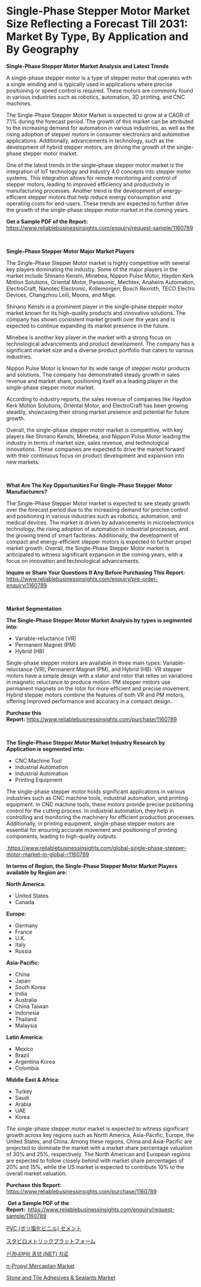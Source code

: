 <p><h1>Single-Phase Stepper Motor Market Size Reflecting a Forecast Till 2031: Market By Type, By Application and By Geography</h1></p><p><strong>Single-Phase Stepper Motor Market Analysis and Latest Trends</strong></p>
<p><p>A single-phase stepper motor is a type of stepper motor that operates with a single winding and is typically used in applications where precise positioning or speed control is required. These motors are commonly found in various industries such as robotics, automation, 3D printing, and CNC machines.</p><p>The Single-Phase Stepper Motor Market is expected to grow at a CAGR of 7.1% during the forecast period. The growth of this market can be attributed to the increasing demand for automation in various industries, as well as the rising adoption of stepper motors in consumer electronics and automotive applications. Additionally, advancements in technology, such as the development of hybrid stepper motors, are driving the growth of the single-phase stepper motor market.</p><p>One of the latest trends in the single-phase stepper motor market is the integration of IoT technology and Industry 4.0 concepts into stepper motor systems. This integration allows for remote monitoring and control of stepper motors, leading to improved efficiency and productivity in manufacturing processes. Another trend is the development of energy-efficient stepper motors that help reduce energy consumption and operating costs for end-users. These trends are expected to further drive the growth of the single-phase stepper motor market in the coming years.</p></p>
<p><strong>Get a Sample PDF of the Report:&nbsp;</strong> <a href="https://www.reliablebusinessinsights.com/enquiry/request-sample/1160789">https://www.reliablebusinessinsights.com/enquiry/request-sample/1160789</a></p>
<p>&nbsp;</p>
<p><strong>Single-Phase Stepper Motor Major Market Players</strong></p>
<p><p>The Single-Phase Stepper Motor market is highly competitive with several key players dominating the industry. Some of the major players in the market include Shinano Kenshi, Minebea, Nippon Pulse Motor, Haydon Kerk Motion Solutions, Oriental Motor, Panasonic, Mechtex, Anaheim Automation, ElectroCraft, Nanotec Electronic, Kollemorgen, Bosch Rexroth, TECO Electro Devices, Changzhou Leili, Moons, and Mige.</p><p>Shinano Kenshi is a prominent player in the single-phase stepper motor market known for its high-quality products and innovative solutions. The company has shown consistent market growth over the years and is expected to continue expanding its market presence in the future.</p><p>Minebea is another key player in the market with a strong focus on technological advancements and product development. The company has a significant market size and a diverse product portfolio that caters to various industries.</p><p>Nippon Pulse Motor is known for its wide range of stepper motor products and solutions. The company has demonstrated steady growth in sales revenue and market share, positioning itself as a leading player in the single-phase stepper motor market.</p><p>According to industry reports, the sales revenue of companies like Haydon Kerk Motion Solutions, Oriental Motor, and ElectroCraft has been growing steadily, showcasing their strong market presence and potential for future growth.</p><p>Overall, the single-phase stepper motor market is competitive, with key players like Shinano Kenshi, Minebea, and Nippon Pulse Motor leading the industry in terms of market size, sales revenue, and technological innovations. These companies are expected to drive the market forward with their continuous focus on product development and expansion into new markets.</p></p>
<p>&nbsp;</p>
<p><strong>What Are The Key Opportunities For Single-Phase Stepper Motor Manufacturers?</strong></p>
<p><p>The Single-Phase Stepper Motor market is expected to see steady growth over the forecast period due to the increasing demand for precise control and positioning in various industries such as robotics, automation, and medical devices. The market is driven by advancements in microelectronics technology, the rising adoption of automation in industrial processes, and the growing trend of smart factories. Additionally, the development of compact and energy-efficient stepper motors is expected to further propel market growth. Overall, the Single-Phase Stepper Motor market is anticipated to witness significant expansion in the coming years, with a focus on innovation and technological advancements.</p></p>
<p><strong>Inquire or Share Your Questions If Any Before Purchasing This Report:</strong> <a href="https://www.reliablebusinessinsights.com/enquiry/pre-order-enquiry/1160789">https://www.reliablebusinessinsights.com/enquiry/pre-order-enquiry/1160789</a></p>
<p>&nbsp;</p>
<p><strong>Market Segmentation</strong></p>
<p><strong>The Single-Phase Stepper Motor Market Analysis by types is segmented into:</strong></p>
<p><ul><li>Variable-reluctance (VR)</li><li>Permanent Magnet (PM)</li><li>Hybrid (HB)</li></ul></p>
<p><p>Single-phase stepper motors are available in three main types: Variable-reluctance (VR), Permanent Magnet (PM), and Hybrid (HB). VR stepper motors have a simple design with a stator and rotor that relies on variations in magnetic reluctance to produce motion. PM stepper motors use permanent magnets on the rotor for more efficient and precise movement. Hybrid stepper motors combine the features of both VR and PM motors, offering improved performance and accuracy in a compact design.</p></p>
<p><strong>Purchase this Report:&nbsp;</strong><a href="https://www.reliablebusinessinsights.com/purchase/1160789">https://www.reliablebusinessinsights.com/purchase/1160789</a></p>
<p>&nbsp;</p>
<p><strong>The Single-Phase Stepper Motor Market Industry Research by Application is segmented into:</strong></p>
<p><ul><li>CNC Machine Tool</li><li>Industrial Automation</li><li>Industrial Automation</li><li>Printing Equipment</li></ul></p>
<p><p>The single-phase stepper motor holds significant applications in various industries such as CNC machine tools, industrial automation, and printing equipment. In CNC machine tools, these motors provide precise positioning control for the cutting process. In industrial automation, they help in controlling and monitoring the machinery for efficient production processes. Additionally, in printing equipment, single-phase stepper motors are essential for ensuring accurate movement and positioning of printing components, leading to high-quality outputs.</p></p>
<p><a href="https://www.reliablebusinessinsights.com/global-single-phase-stepper-motor-market-in-global-r1160789">&nbsp;https://www.reliablebusinessinsights.com/global-single-phase-stepper-motor-market-in-global-r1160789</a></p>
<p><strong>In terms of Region, the Single-Phase Stepper Motor Market Players available by Region are:</strong></p>
<p>
    <p> <strong> North America: </strong>
        <ul>
            <li>United States</li>
            <li>Canada</li>
        </ul>
        </p> 
    <p> <strong> Europe: </strong>
        <ul>
            <li>Germany</li>
            <li>France</li>
            <li>U.K.</li>
            <li>Italy</li>
            <li>Russia</li>
        </ul>
        </p> 
    <p> <strong> Asia-Pacific: </strong>
        <ul>
            <li>China</li>
            <li>Japan</li>
            <li>South Korea</li>
            <li>India</li>
            <li>Australia</li>
            <li>China Taiwan</li>
            <li>Indonesia</li>
            <li>Thailand</li>
            <li>Malaysia</li>
        </ul>
        </p> 
    <p> <strong> Latin America: </strong>
        <ul>
            <li>Mexico</li>
            <li>Brazil</li>
            <li>Argentina Korea</li>
            <li>Colombia</li>
        </ul>
        </p> 
    <p> <strong> Middle East & Africa: </strong>
        <ul>
            <li>Turkey</li>
            <li>Saudi</li>
            <li>Arabia</li>
            <li>UAE</li>
            <li>Korea</li>
        </ul>
    </p>
    </p>
<p><p>The single-phase stepper motor market is expected to witness significant growth across key regions such as North America, Asia-Pacific, Europe, the United States, and China. Among these regions, China and Asia-Pacific are projected to dominate the market with a market share percentage valuation of 30% and 25%, respectively. The North American and European regions are expected to follow closely behind with market share percentages of 20% and 15%, while the US market is expected to contribute 10% to the overall market valuation.</p></p>
<p><strong>Purchase this Report: </strong><a href="https://www.reliablebusinessinsights.com/purchase/1160789">https://www.reliablebusinessinsights.com/purchase/1160789</a></p>
<p>&nbsp;<strong>Get a Sample PDF of the Report:&nbsp;&nbsp;</strong><a href="https://www.reliablebusinessinsights.com/enquiry/request-sample/1160789">https://www.reliablebusinessinsights.com/enquiry/request-sample/1160789</a></p>
<p><strong></strong></p>
<p><p><a href="https://github.com/bevdtkn4419963/Market-Research-Report-List-2/blob/main/275729888796.md">PVC (ポリ塩化ビニル) セメント</a></p><p><a href="https://github.com/lababdou/Market-Research-Report-List-4/blob/main/724004388795.md">スタビロメトリックプラットフォーム</a></p><p><a href="https://github.com/durgin521/Market-Research-Report-List-1/blob/main/464025081391.md">신경내분비 종양 (NET) 치료</a></p><p><a href="https://github.com/bobicer/Market-Research-Report-List-3/blob/main/n-propyl-mercaptan-market.md">n-Propyl Mercaptan Market</a></p><p><a href="https://github.com/globismark/Market-Research-Report-List-3/blob/main/stone-and-tile-adhesives-sealants-market.md">Stone and Tile Adhesives & Sealants Market</a></p></p>